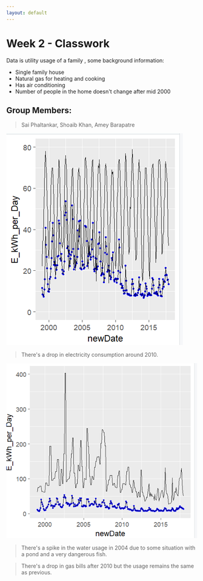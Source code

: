 ```yaml
---
layout: default
---
```





# [](#header-1)Week 2 - Classwork
Data is utility usage of a family , some background information:
* Single family house
* Natural gas for heating and cooking
* Has air conditioning
* Number of people in the home doesn't change after mid 2000

## [](#header-3) Group Members:
 > Sai Phaltankar, Shoaib Khan, Amey Barapatre
 >

![](https://raw.githubusercontent.com/ameybarapatre/ameybarapatre.github.io/master/electricity.png)

> There's a drop in electricity consumption around 2010.

![](https://raw.githubusercontent.com/ameybarapatre/ameybarapatre.github.io/master/water.png)

> There's a spike in the water usage in 2004 due to some situation with a pond and a very dangerous fish.

> There's a drop in gas bills after 2010 but the usage remains the same as previous.
